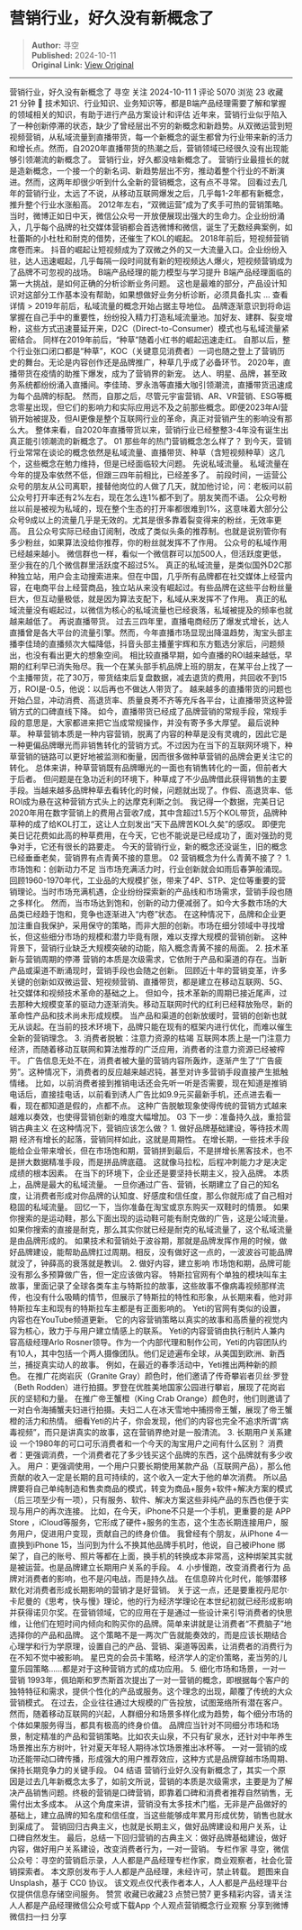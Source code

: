 # 营销行业，好久没有新概念了

> **Author:** 寻空  
> **Published:** 2024-10-11  
> **Original Link:** [View Original](https://www.woshipm.com/marketing/6125118.html)

---

营销行业，好久没有新概念了 寻空 关注 2024-10-11 1 评论 5070 浏览 23 收藏 21 分钟 🔗 技术知识、行业知识、业务知识等，都是B端产品经理需要了解和掌握的领域相关的知识，有助于进行产品方案设计和评估 近年来，营销行业似乎陷入了一种创新停滞的状态，缺少了曾经层出不穷的新概念和新趋势。从双微运营到短视频营销，从私域流量到直播带货，每一个新概念的诞生都曾为行业带来新的活力和增长点。然而，自2020年直播带货的热潮之后，营销领域已经很久没有出现能够引领潮流的新概念了。 营销行业，好久都没啥新概念了。 营销行业最擅长的就是造新概念，一个接一个的新名词、新趋势层出不穷，推动着整个行业的不断演进。然而，这两年却很少听到什么全新的营销概念，这有点不寻常。 回看过去几年的营销行业，太远了不说，从移动互联网爆发之后，几乎每1-2年都有新概念，推升整个行业水涨船高。 2012年左右，“双微运营”成为了炙手可热的营销策略。 当时，微博正如日中天，微信公众号一开放便展现出强大的生命力。企业纷纷涌入，几乎每个品牌的社交媒体营销都会首选微博和微信，诞生了无数经典案例，如杜蕾斯的小杜杜和耐克的借势，还催生了KOL的崛起。 2018年前后，短视频营销席卷而来。 抖音的崛起让短视频成为了双微之外的又一大流量入口。企业纷纷入驻，达人迅速崛起，几乎每隔一段时间就有新的短视频达人爆火，短视频营销成为了品牌不可忽视的战场。 B端产品经理的能力模型与学习提升 B端产品经理面临的第一大挑战，是如何正确的分析诊断业务问题。 这也是最难的部分，产品设计知识对这部分工作基本没有帮助，如果想做好业务分析诊断，必须具备扎实 ... 查看详情 > 2019年前后，私域流量的概念开始占据主导地位。 品牌逐渐意识到将命运掌握在自己手中的重要性，纷纷投入精力打造私域流量池。加好友、建群、裂变增粉，这些方式迅速蔓延开来，D2C（Direct-to-Consumer）模式也与私域流量紧密结合。 同样在2019年前后，“种草”随着小红书的崛起迅速走红。 自那以后，整个行业张口闭口都是“种草”，KOC（关键意见消费者）一词也随之登上了营销历史的舞台。无论是内容创作还是品牌推广，种草几乎成了必备环节。 2020年，直播带货在疫情的助推下爆发，成为了营销界的新宠。 达人、明星、品牌，甚至政务系统都纷纷涌入直播间。李佳琦、罗永浩等直播大咖引领潮流，直播带货迅速成为每个品牌的标配。 然而，自那之后，尽管元宇宙营销、AR、VR营销、ESG等概念零星出现，但它们的影响力和实际应用远不及之前那些概念。即便2023年AI营销开始被提及，但AI更像是整个互联网行业的革命，真正对营销产生的影响没有那么大。 整体来看，自2020年直播带货以来，营销行业已经整整3-4年没有诞生出真正能引领潮流的新概念了。 01 那些年的热门营销概念怎么样了？ 到今天，营销行业常常在谈论的概念依然是私域流量、直播带货、种草（含短视频种草）这几个，这些概念在勉力维持，但是已经面临较大问题。 先说私域流量。 私域流量在今年的提及率依然不低，但跟三四年前相比，已经差多了。 前段时间，一运营公众号的朋友从公司离职，接替他岗位的人做了几天，就加他讨论，问：老板问以前公众号打开率还有2%左右，现在怎么连1%都不到了。朋友笑而不语。 公众号粉丝以前是被视为私域的，现在整个生态的打开率都很难到1%，这意味着大部分公众号9成以上的流量几乎是无效的。尤其是很多靠着裂变得来的粉丝，无效率更高。 且公众号实际已经由订阅制，改成了类似头条的推荐制。也就是说别管你有多少粉丝，如果算法没给你推荐，你的粉丝就发挥不了作用。 公众号的私域作用已经越来越小。 微信群也一样，看似一个微信群可以加500人，但活跃度更低，至少我在的几个微信群里活跃度不超过5%。 真正的私域流量，是类似国外D2C那种独立站，用户会主动搜索进来。但在中国，几乎所有品牌都在社交媒体上经营内容，在电商平台上经营商品，独立站从来没有崛起过。有些品牌在这些平台粉丝量巨大，但互动量极低，就是因为算法支配下，私域从来发挥不了作用。 真正的私域流量没有崛起过，以微信为核心的私域流量也已经衰落，私域被提及的频率也就越来越低了。 再说直播带货。 过去三四年里，直播电商经历了爆发式增长，达人直播曾是各大平台的流量引擎。然而，今年直播市场显现出降温趋势，淘宝头部主播李佳琦的直播频次大幅降低，抖音头部主播董宇辉和东方甄选分家后，问题频出，也没有看出更大的想象空间。 相比较直播早期，如今直播的ROI越来越低，早期的红利早已消失殆尽。我一个在某头部手机品牌上班的朋友，在某平台上找了一个主播带货，花了30万，带货结束后复盘数据，减去退货的费用，共回收不到15万，ROI是-0.5，他说：以后再也不做达人带货了。 越来越多的直播带货的问题也开始凸显，冲动消费、高退货率、质量良莠不齐等充斥各平台，让直播带货这种营销方式的口碑直线下降。 如今，直播带货已经成了品牌营销的常规手段，常规手段的意思是，大家都进来把它当成常规操作，并没有寄予多大厚望。 最后说种草。 种草营销本质是一种内容营销，脱离了内容的种草是没有灵魂的，因此它是一种更偏品牌曝光而非销售转化的营销方式。不过因为在当下的互联网环境下，种草营销的链路可以更好地被监测和衡量，因而很多做种草营销的品牌会更关注它的转化。 总体来讲，种草营销既有品牌曝光的一面也有销售转化的一面，但前者大于后者。 但问题是在急功近利的环境下，种草成了不少品牌借此获得销售的主要手段。当越来越多品牌种草去看转化的时候，问题就出现了。作假、高退货率、低ROI成为悬在这种营销方式头上的达摩克利斯之剑。 我记得一个数据，完美日记2020年用在数字营销上的费用占营收7成，其中含超过1.5万个KOL带货，品牌种草种的成了给KOL打工，这让人立刻发出“天下品牌苦KOL久矣”的感叹。 即便完美日记花费如此高的种草费用，在今天，它也不能说是已经成功了，面对强劲的竞争对手，它还有很长的路要走。 今天的营销行业，新的概念还没诞生，旧的概念已经垂垂老矣，营销界有点青黄不接的意思。 02 营销概念为什么青黄不接了？ 1. 市场饱和：创新动力不足 当市场充满活力时，行业创新就会如雨后春笋般涌现。回顾1960-1970年代，工业品的大规模扩张，带来了4P、STP、定位等重要的营销理论。当时市场充满机遇，企业纷纷探索新的产品线和市场需求，营销手段也随之多样化。 然而，当市场达到饱和，创新的动力便减弱了。如今大多数市场的大品类已经趋于饱和，竞争也逐渐进入“内卷”状态。 在这种情况下，品牌和企业更加注重自我保护，采用保守的策略，而非大胆的创新。市场在细分领域中寻找增长，但这些细分市场的规模和潜力毕竟有限，难以支撑大规模的营销创新。 这种背景下，营销行业缺乏大规模突破的动能，陷入概念青黄不接的局面。 2. 技术革新与营销周期的停滞 营销的本质是次级需求，它依附于产品和渠道的存在。当新产品或渠道不断涌现时，营销手段也会随之创新。 回顾近十年的营销变革，许多关键的创新如双微运营、短视频营销、直播带货，都是建立在移动互联网、5G、社交媒体和视频技术革命的基础之上。 但如今，技术革新的周期已接近尾声，过去那种大规模变革的驱动力逐渐消失。移动互联网时代的红利已经释放殆尽，新的革命性产品和技术尚未形成规模。 当产品和渠道的创新放缓时，营销的创新也就无从谈起。在当前的技术环境下，品牌只能在现有的框架内进行优化，而难以催生全新的营销理念。 3. 消费者脱敏：注意力资源的枯竭 互联网本质上是一门注意力经济，而随着移动互联网和算法推荐的广泛应用，消费者的注意力资源已经被榨干。 广告信息无处不在，消费者被大量的营销内容所轰炸，逐渐产生了“广告疲劳”。这种情况下，消费者的反应越来越迟钝，甚至对许多营销手段直接产生抵触情绪。 比如，以前消费者接到推销电话还会先听一听是否需要，现在知道是推销电话后，直接挂电话，以前看到诱人广告比如9.9元买最新手机，还点进去看一看，现在都知道是假的，点都不点。 这种广告脱敏现象使得传统的营销方式越来越难以奏效，也使得营销创新的难度大幅增加。 03 下一步：准备持久战，重拾营销古典主义 在这种情况下，营销应该怎么做？ 1. 做好品牌基础建设，等待技术周期 经济有增长的起落，营销同样如此，这就是周期性。 在增长期，一些技术手段能给企业带来增长，但在市场饱和期，营销拼到最后，不是拼增长黑客技术，也不是拼大数据精准手段，而是拼品牌底蕴。 这就像马拉松，后程冲刺能力才是决定成绩的根本因素。 在当下的环境下，企业还是要坚持长期主义，投入品牌。 本质上，品牌是最大的私域流量。 一旦你通过广告、营销，长期建立了自己的知名度，让消费者形成对你品牌的认知度、好感度和信任度，那么你就形成了自己相对稳固的私域流量。 回忆一下，当你准备在淘宝或京东购买一双鞋时的情景。 如果你搜索的是运动鞋，那么下面出现的运动鞋可能有耐克做的广告，这是公域流量。如果你搜索的直接是耐克，那么其实你就已经是耐克的私域流量了，这个私域流量是由品牌形成的。 如果技术和营销处于波谷期，那就是品牌发挥作用的时候，做好品牌建设，能帮助品牌扛过周期。相反，没有做好这一点的，一波波谷可能品牌就没了，钟薛高的衰落就是教训。 2. 做好内容，建立影响 市场饱和期，品牌可能没有那么多预算做广告，但一定应该做内容。 特斯拉官网有个单独的模块叫车主故事，里面记录了全球各类车主与特斯拉的故事，这些故事不像病毒视频那样流传，也没有什么吸睛的情节，但展示了特斯拉的特性和形象，从长期来看，他对非特斯拉车主和现有的特斯拉车主都是有正面影响的。 Yeti的官网有类似的设置，内容也在YouTube频道更新。 它的内容营销策略以真实的故事和高质量的视觉内容为核心，致力于与用户建立情感上的联系。 Yeti的内容营销由执行制片人兼内容高级经理Arlo Rosner领导。作为一个内部代理和制作公司，Yeti的内容团队约有10人，其中包括一个两人摄像团队。他们足迹遍布全球，从美国到欧洲、新西兰，捕捉真实动人的故事。 例如，在最近的春季活动中，Yeti推出两种新的颜色。 在推广花岗岩灰（Granite Gray）颜色时，他们邀请了传奇攀岩者贝丝·罗登（Beth Rodden）进行拍摄。罗登在优胜美地国家公园进行攀岩，展现了花岗岩灰的坚韧和力量。 在推广帝王蟹橙（King Crab Orange）颜色时，他们则邀请了一对白令海捕蟹夫妇进行拍摄。夫妇二人在冰天雪地中捕捞帝王蟹，展现了帝王蟹橙的活力和热情。 细看Yeti的片子，你会发现，他们的内容也完全不追求所谓“病毒视频”，而只是讲真实的故事，这在营销界绝对是一股清流。 3. 长期用户关系建设 一个1980年的可口可乐消费者和一个今天的淘宝用户之间有什么区别？ 消费者：更强调消费，一个消费者花了多少钱买这个品牌的东西，这个品牌就有多少收入。 用户：更强调使用，一个用户只要长期使用某款产品（互联网产品），那么他贡献的收入一定是长期的且可持续的，这个收入一定大于他的单次消费。 所以品牌要将自己单纯制造和售卖商品的模式，转变为商品+服务+软件+解决方案的模式（后三项至少有一项），只有服务、软件、解决方案这些非纯产品的东西也便于实现与用户的再次连接。 比如，在今天，iPhone不只是一个手机，更重要的是 APP Store ，iCloud等服务，它形成了硬件+服务的生态，这个生态长期连接用户，服务用户，促进用户变现，贡献自己的终身价值。 我曾经有个朋友，从iPhone 4一直换到iPhone 15，当问到为什么不换其他品牌手机时，他说，自己被iPhone 绑架了，自己的账号、照片等都在上面，换手机的转换成本非常高，这种绑架其实就是被运营。也是品牌建立长期用户关系的手段。 4. 小步慢跑，改变消费者行为 品牌对消费者的影响，也不是闪电战，而是持久战。 在信息碎片化时代，能够潜移默化对消费者形成长期影响的营销才是好营销。 关于这一点，还是要重视丹尼尔·卡尼曼的《思考，快与慢》理论，他的行为经济学理论在本世纪初就已经形成影响并获得诺贝尔奖。在营销领域，它的应用在于是通过一些设计来引导消费者的快思维，让他们在短时间内倾向和购买你的品牌。简单来讲就是让消费者“不费脑子”地选择你的产品和品牌。 这个策略不是一两次广告就能奏效的，而是应该长期结合心理学和行为学原理，设置自己的产品、营销、渠道等因素，让消费者的消费行为在不知不觉中被影响。 星巴克的会员卡策略，经济学人的定价策略，麦当劳的儿童乐园策略……都是对于这种营销方式的成功应用。 5. 细化市场和场景，一对一营销 1993年，佩珀斯和罗杰斯首次提出了一对一营销的概念，即根据每个客户的独特特征和需求，提供个性化的产品或服务。这个理念的出现，颠覆了传统的大众营销模式。 在过去，企业往往通过大规模的广告投放，试图笼络所有潜在客户。然而，随着移动互联网的兴起，人群细分和场景多样化成为趋势，每个细分市场的个体如果服务得当，都具有极高的终身价值。 品牌应当针对不同细分市场和场景，制定精准的产品和营销策略。比如农夫山泉，不只有矿泉水，还针对中年养生场景推出东方树叶，针对夏天年轻人期待冰饮场景推出冰杯等。 一对一营销的成功还能带动口碑传播，形成强大的用户推荐效应，这种方式是品牌穿越市场周期、保持长期竞争力的关键手段。 04 结语 营销行业好久没有新概念了，其实一个原因是过去几年新概念太多了，如前文所说，营销的本质是次级需求，主要是为了解决产品销售问题。终极的营销是口碑营销，即靠着口碑和消费者推荐自然销售，无需付出太多成本。 从这个角度来讲，营销没有太多技术门槛，无非是产品做好的基础上，建立品牌的知名度和信任度，当这些能够成年累月形成优势，销售也就水到渠成了。 营销回归古典主义，也就是长期主义，做好品牌建设和用户关系，让口碑自然发生。 最后，总结一下回归营销的古典主义：做好品牌基础建设，做好内容，做好用户关系建设，改变消费者行为，一对一营销。 专栏作家 寻空，微信公众号：寻空的营销启示录，人人都是产品经理专栏作家，商业观察者，社会化营销探索者。 本文原创发布于人人都是产品经理，未经许可，禁止转载。 题图来自 Unsplash，基于 CC0 协议。 该文观点仅代表作者本人，人人都是产品经理平台仅提供信息存储空间服务。 赞赏 收藏已收藏23 点赞已赞7 更多精彩内容，请关注人人都是产品经理微信公众号或下载App 个人观点营销概念行业观察 分享到微博 微信扫一扫 分享